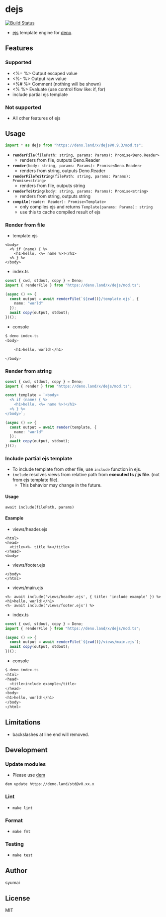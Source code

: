# dejs

[![Build Status](https://github.com/syumai/dejs/workflows/test/badge.svg?branch=master)](https://github.com/syumai/dejs/actions)

- [ejs](https://ejs.co) template engine for [deno](https://github.com/denoland/deno).

## Features

### Supported

- <%= %> Output escaped value
- <%- %> Output raw value
- <%# %> Comment (nothing will be shown)
- <% %> Evaluate (use control flow like: if, for)
- include partial ejs template

### Not supported

- All other features of ejs

## Usage

```ts
import * as dejs from "https://deno.land/x/dejs@0.9.3/mod.ts";
```

- **`renderFile`**`(filePath: string, params: Params): Promise<Deno.Reader>`
  - renders from file, outputs Deno.Reader
- **`render`**`(body: string, params: Params): Promise<Deno.Reader>`
  - renders from string, outputs Deno.Reader
- **`renderFileToString`**`(filePath: string, params: Params): Promise<string>`
  - renders from file, outputs string
- **`renderToString`**`(body: string, params: Params): Promise<string>`
  - renders from string, outputs string
- **`compile`**`(reader: Reader): Promise<Template>`
  - only compiles ejs and returns `Template(params: Params): string`
  - use this to cache compiled result of ejs

### Render from file

- template.ejs

```ejs
<body>
  <% if (name) { %>
    <h1>hello, <%= name %>!</h1>
  <% } %>
</body>
```

- index.ts

```ts
const { cwd, stdout, copy } = Deno;
import { renderFile } from "https://deno.land/x/dejs/mod.ts";

(async () => {
  const output = await renderFile(`${cwd()}/template.ejs`, {
    name: "world"
  });
  await copy(output, stdout);
})();
```

- console

```sh
$ deno index.ts
<body>

    <h1>hello, world!</h1>

</body>
```

### Render from string

```ts
const { cwd, stdout, copy } = Deno;
import { render } from "https://deno.land/x/dejs/mod.ts";

const template = `<body>
  <% if (name) { %>
    <h1>hello, <%= name %>!</h1>
  <% } %>
</body>`;

(async () => {
  const output = await render(template, {
    name: "world"
  });
  await copy(output, stdout);
})();
```

### Include partial ejs template

- To include template from other file, use `include` function in ejs.
- `include` resolves views from relative path from **executed ts / js file**. (not from ejs template file).
  - This behavior may change in the future.

#### Usage

```ejs
await include(filePath, params)
```

#### Example

- views/header.ejs

```ejs
<html>
<head>
  <title><%- title %></title>
</head>
<body>
```

- views/footer.ejs

```ejs
</body>
</html>
```

- views/main.ejs

```
<%- await include('views/header.ejs', { title: 'include example' }) %>
<h1>hello, world!</h1>
<%- await include('views/footer.ejs') %>
```

- index.ts

```ts
const { cwd, stdout, copy } = Deno;
import { renderFile } from "https://deno.land/x/dejs/mod.ts";

(async () => {
  const output = await renderFile(`${cwd()}/views/main.ejs`);
  await copy(output, stdout);
})();
```

- console

```sh
$ deno index.ts
<html>
<head>
  <title>include example</title>
</head>
<body>
<h1>hello, world!</h1>
</body>
</html>
```

## Limitations

- backslashes at line end will removed.

## Development

### Update modules

- Please use [dem](https://github.com/syumai/dem)

```
dem update https://deno.land/std@v0.xx.x
```

### Lint

- `make lint`

### Format

- `make fmt`

### Testing

- `make test`

## Author

syumai

## License

MIT
